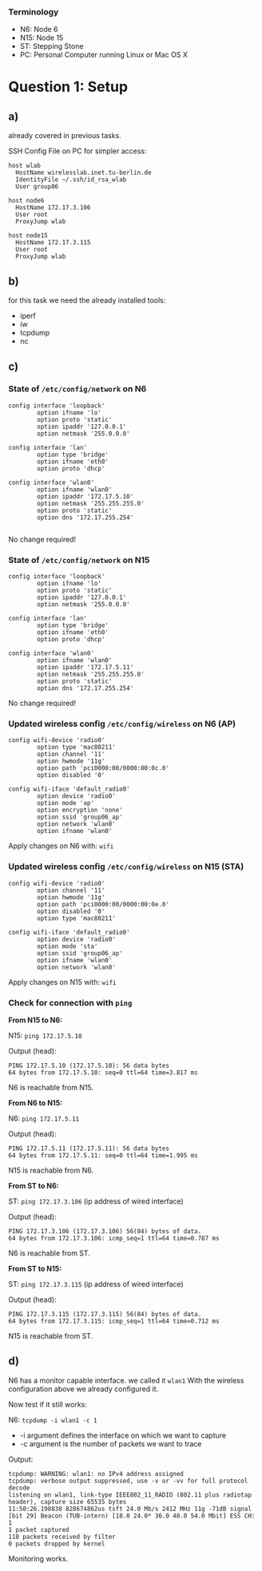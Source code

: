 ### Terminology
* N6: Node 6
* N15: Node 15
* ST: Stepping Stone
* PC: Personal Computer running Linux or Mac OS X

# Question 1: Setup

## a)

already covered in previous tasks. 

SSH Config File on PC for simpler access:

```
host wlab
  HostName wirelesslab.inet.tu-berlin.de
  IdentityFile ~/.ssh/id_rsa_wlab
  User group06

host node6
  HostName 172.17.3.106
  User root
  ProxyJump wlab

host node15
  HostName 172.17.3.115
  User root
  ProxyJump wlab
```

## b)

for this task we need the already installed tools:

* iperf
* iw
* tcpdump
* nc

## c)

### State of `/etc/config/network` on N6

```
config interface 'loopback'
        option ifname 'lo'
        option proto 'static'
        option ipaddr '127.0.0.1'
        option netmask '255.0.0.0'

config interface 'lan'
        option type 'bridge'
        option ifname 'eth0'
        option proto 'dhcp'

config interface 'wlan0'
        option ifname 'wlan0'
        option ipaddr '172.17.5.10'
        option netmask '255.255.255.0'
        option proto 'static'
        option dns '172.17.255.254'
        
```
No change required!

### State of `/etc/config/network` on N15

```
config interface 'loopback'
        option ifname 'lo'
        option proto 'static'
        option ipaddr '127.0.0.1'
        option netmask '255.0.0.0'

config interface 'lan'
        option type 'bridge'
        option ifname 'eth0'
        option proto 'dhcp'

config interface 'wlan0'
        option ifname 'wlan0'
        option ipaddr '172.17.5.11'
        option netmask '255.255.255.0'
        option proto 'static'
        option dns '172.17.255.254'
```

No change required!

### Updated wireless config `/etc/config/wireless` on N6 (AP)

```
config wifi-device 'radio0'
        option type 'mac80211'
        option channel '11'
        option hwmode '11g'
        option path 'pci0000:00/0000:00:0c.0'
        option disabled '0'

config wifi-iface 'default_radio0'
        option device 'radio0'
        option mode 'ap'
        option encryption 'none'
        option ssid 'group06_ap'
        option network 'wlan0'
        option ifname 'wlan0'

```

Apply changes on N6 with: `wifi`

### Updated wireless config `/etc/config/wireless` on N15 (STA)

```
config wifi-device 'radio0'
        option channel '11'
        option hwmode '11g'
        option path 'pci0000:00/0000:00:0e.0'
        option disabled '0'
        option type 'mac80211'

config wifi-iface 'default_radio0'
        option device 'radio0'
        option mode 'sta'
        option ssid 'group06_ap'
        option ifname 'wlan0'
        option network 'wlan0'
```

Apply changes on N15 with: `wifi`

### Check for connection with `ping`

**From N15 to N6:**

N15: `ping 172.17.5.10`

Output (head):

```
PING 172.17.5.10 (172.17.5.10): 56 data bytes
64 bytes from 172.17.5.10: seq=0 ttl=64 time=3.817 ms
```

N6 is reachable from N15.

**From N6 to N15:**

N6: `ping 172.17.5.11`

Output (head):

```
PING 172.17.5.11 (172.17.5.11): 56 data bytes
64 bytes from 172.17.5.11: seq=0 ttl=64 time=1.995 ms
```

N15 is reachable from N6.

**From ST to N6:**

ST: `ping 172.17.3.106` (ip address of wired interface)

Output (head):

```
PING 172.17.3.106 (172.17.3.106) 56(84) bytes of data.
64 bytes from 172.17.3.106: icmp_seq=1 ttl=64 time=0.787 ms
```

N6 is reachable from ST.

**From ST to N15:**

ST: `ping 172.17.3.115` (ip address of wired interface)

Output (head):

```
PING 172.17.3.115 (172.17.3.115) 56(84) bytes of data.
64 bytes from 172.17.3.115: icmp_seq=1 ttl=64 time=0.712 ms
```

N15 is reachable from ST.

## d)

N6 has a monitor capable interface. we called it `wlan1`
With the wireless configuration above we already configured it.

Now test if it still works:

N6: `tcpdump -i wlan1 -c 1`

* -i argument defines the interface on which we want to capture
* -c argument is the number of packets we want to trace


Output:

```
tcpdump: WARNING: wlan1: no IPv4 address assigned
tcpdump: verbose output suppressed, use -v or -vv for full protocol decode
listening on wlan1, link-type IEEE802_11_RADIO (802.11 plus radiotap header), capture size 65535 bytes
11:50:26.198838 828674862us tsft 24.0 Mb/s 2412 MHz 11g -71dB signal [bit 29] Beacon (TUB-intern) [18.0 24.0* 36.0 48.0 54.0 Mbit] ESS CH: 1
1 packet captured
118 packets received by filter
0 packets dropped by kernel
```

Monitoring works.
